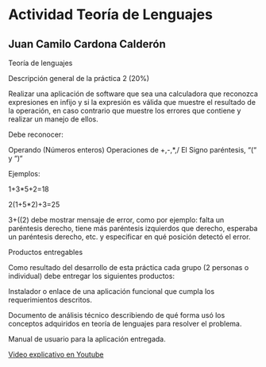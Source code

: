 # Actividad Teoría de Lenguajes

## Juan Camilo Cardona Calderón

Teoría de lenguajes

Descripción general de la práctica 2 (20%)

Realizar una aplicación de software que sea una calculadora que reconozca expresiones en infijo y si la expresión es válida que muestre el resultado de la operación, en caso contrario que muestre los errores que contiene y realizar un manejo de ellos.

Debe reconocer:

Operando (Números enteros)
Operaciones de +,-,\*,/
El Signo paréntesis, “(“ y “)“

Ejemplos:

1+3\*5+2=18

2(1+5\*2)+3=25

3+((2) debe mostrar mensaje de error, como por ejemplo: falta un paréntesis derecho, tiene más paréntesis izquierdos que derecho, esperaba un paréntesis derecho, etc. y especificar en qué posición detectó el error.

Productos entregables

Como resultado del desarrollo de esta práctica cada grupo (2 personas o individual) debe entregar los siguientes productos:

Instalador o enlace de una aplicación funcional que cumpla los requerimientos descritos.

Documento de análisis técnico describiendo de qué forma usó los conceptos adquiridos en teoría de lenguajes para resolver el problema.

Manual de usuario para la aplicación entregada.

[Video explicativo en Youtube](https://www.youtube.com/watch?v=Jmbhv20epIo)
